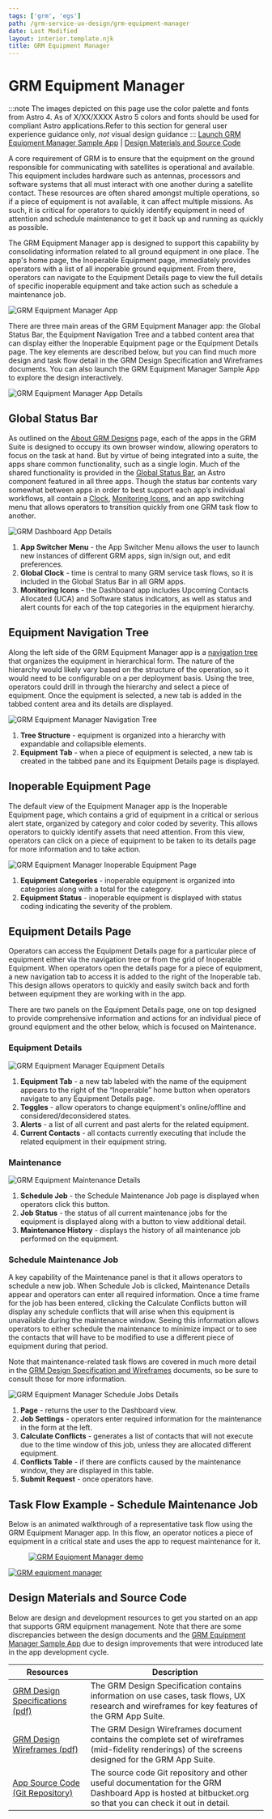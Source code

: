 ```yaml
---
tags: ['grm', 'egs']
path: /grm-service-ux-design/grm-equipment-manager
date: Last Modified
layout: interior.template.njk
title: GRM Equipment Manager
---
```


# GRM Equipment Manager
:::note
The images depicted on this page use the color palette and fonts from Astro 4. As of X/XX/XXXX Astro 5 colors and fonts should be used for compliant Astro applications.Refer to this section for general user experience guidance only, *not* visual design guidance
:::
[Launch GRM Equipment Manager Sample App](https://grm-equipment.astrouxds.com/) | [Design Materials and Source Code](#contentBottom)

A core requirement of GRM is to ensure that the equipment on the ground responsible for communicating with satellites is operational and available. This equipment includes hardware such as antennas, processors and software systems that all must interact with one another during a satellite contact. These resources are often shared amongst multiple operations, so if a piece of equipment is not available, it can affect multiple missions. As such, it is critical for operators to quickly identify equipment in need of attention and schedule maintenance to get it back up and running as quickly as possible.

The GRM Equipment Manager app is designed to support this capability by consolidating information related to all ground equipment in one place. The app's home page, the Inoperable Equipment page, immediately provides operators with a list of all inoperable ground equipment. From there, operators can navigate to the Equipment Details page to view the full details of specific inoperable equipment and take action such as schedule a maintenance job.

![GRM Equipment Manager App](/img/service-specific-ux-design/grm-equipment-manager-app.png)

There are three main areas of the GRM Equipment Manager app: the Global Status Bar, the Equipment Navigation Tree and a tabbed content area that can display either the Inoperable Equipment page or the Equipment Details page. The key elements are described below, but you can find much more design and task flow detail in the GRM Design Specification and Wireframes documents. You can also launch the GRM Equipment Manager Sample App to explore the design interactively.

![GRM Equipment Manager App Details](/img/service-specific-ux-design/grm-equipment-manager-app-details.png)

## Global Status Bar

As outlined on the [About GRM Designs](/grm-service-ux-design/about-the-grm-designs) page, each of the apps in the GRM Suite is designed to occupy its own browser window, allowing operators to focus on the task at hand. But by virtue of being integrated into a suite, the apps share common functionality, such as a single login. Much of the shared functionality is provided in the [Global Status Bar](/components/global-status-bar), an Astro component featured in all three apps. Though the status bar contents vary somewhat between apps in order to best support each app’s individual workflows, all contain a [Clock](/components/clock), [Monitoring Icons](/components/icons-and-symbols), and an app switching menu that allows operators to transition quickly from one GRM task flow to another.

![GRM Dashboard App Details](/img/service-specific-ux-design/grm-equipment-manager-global-status-bar-details.png)

1. **App Switcher Menu** - the App Switcher Menu allows the user to launch new instances of different GRM apps, sign in/sign out, and edit preferences.
2. **Global Clock** - time is central to many GRM service task flows, so it is included in the Global Status Bar in all GRM apps.
3. **Monitoring Icons** - the Dashboard app includes Upcoming Contacts Allocated (UCA) and Software status indicators, as well as status and alert counts for each of the top categories in the equipment hierarchy.

## Equipment Navigation Tree

Along the left side of the GRM Equipment Manager app is a [navigation tree](/components/tree) that organizes the equipment in hierarchical form. The nature of the hierarchy would likely vary based on the structure of the operation, so it would need to be configurable on a per deployment basis. Using the tree, operators could drill in through the hierarchy and select a piece of equipment. Once the equipment is selected, a new tab is added in the tabbed content area and its details are displayed.

![GRM Equipment Manager Navigation Tree](/img/service-specific-ux-design/grm-equipment-manager-nav-tree-details.png)

1. **Tree Structure** - equipment is organized into a hierarchy with expandable and collapsible elements.
2. **Equipment Tab** - when a piece of equipment is selected, a new tab is created in the tabbed pane and its Equipment Details page is displayed.

## Inoperable Equipment Page

The default view of the Equipment Manager app is the Inoperable Equipment page, which contains a grid of equipment in a critical or serious alert state, organized by category and color coded by severity. This allows operators to quickly identify assets that need attention. From this view, operators can click on a piece of equipment to be taken to its details page for more information and to take action.

![GRM Equipment Manager Inoperable Equipment Page](/img/service-specific-ux-design/grm-equipment-manager-inop-details.png)

1. **Equipment Categories** - inoperable equipment is organized into categories along with a total for the category.
2. **Equipment Status** - inoperable equipment is displayed with status coding indicating the severity of the problem.

## Equipment Details Page

Operators can access the Equipment Details page for a particular piece of equipment either via the navigation tree or from the grid of Inoperable Equipment. When operators open the details page for a piece of equipment, a new navigation tab to access it is added to the right of the Inoperable tab. This design allows operators to quickly and easily switch back and forth between equipment they are working with in the app.

There are two panels on the Equipment Details page, one on top designed to provide comprehensive information and actions for an individual piece of ground equipment and the other below, which is focused on Maintenance.

### Equipment Details

![GRM Equipment Manager Equipment Details](/img/service-specific-ux-design/grm-equipment-manager-equip-det-top-details.png)

1. **Equipment Tab** - a new tab labeled with the name of the equipment appears to the right of the “Inoperable” home button when operators navigate to any Equipment Details page.
2. **Toggles** - allow operators to change equipment's online/offline and considered/deconsidered states.
3. **Alerts** - a list of all current and past alerts for the related equipment.
4. **Current Contacts** - all contacts currently executing that include the related equipment in their equipment string.

### Maintenance

![GRM Equipment Maintenance Details](/img/service-specific-ux-design/grm-equipment-manager-equip-det-maint-details.png)

1. **Schedule Job** - the Schedule Maintenance Job page is displayed when operators click this button.
2. **Job Status** - the status of all current maintenance jobs for the equipment is displayed along with a button to view additional detail.
3. **Maintenance History** - displays the history of all maintenance job performed on the equipment.

### Schedule Maintenance Job

A key capability of the Maintenance panel is that it allows operators to schedule a new job. When Schedule Job is clicked, Maintenance Details appear and operators can enter all required information. Once a time frame for the job has been entered, clicking the Calculate Conflicts button will display any schedule conflicts that will arise when this equipment is unavailable during the maintenance window. Seeing this information allows operators to either schedule the maintenance to minimize impact or to see the contacts that will have to be modified to use a different piece of equipment during that period.

Note that maintenance-related task flows are covered in much more detail in the [GRM Design Specification and Wireframes](/grm-service-ux-design/grm-equipment-manager#contentBottom) documents, so be sure to consult those for more information.

![GRM Equipment Manager Schedule Jobs Details](/img/service-specific-ux-design/grm-equipment-manager-sched-maint-details.png)

1. **Page** - returns the user to the Dashboard view.
2. **Job Settings** - operators enter required information for the maintenance in the form at the left.
3. **Calculate Conflicts** - generates a list of contacts that will not execute due to the time window of this job, unless they are allocated different equipment.
4. **Conflicts Table** - if there are conflicts caused by the maintenance window, they are displayed in this table.
5. **Submit Request** - once operators have.

## Task Flow Example - Schedule Maintenance Job

Below is an animated walkthrough of a representative task flow using the GRM Equipment Manager app. In this flow, an operator notices a piece of equipment in a critical state and uses the app to request maintenance for it.

<div markdown="1">
	<figure>
		<a href="#demo" class="demo" name="close">
			<span class="icon-play"></span>
			<img src="/img/service-specific-ux-design/grm-equipment-manager-sched-job-placeholder.png"
			alt="GRM Equipment Manager demo" />
		</a>
	</figure>
	<a href="#close" class="lightbox" id="demo" markdown="1">
		<img src="/img/service-specific-ux-design/grm-equipment-manager-sched-job.gif" alt="GRM equipment manager" />
	</a>
</div>


## Design Materials and Source Code

Below are design and development resources to get you started on an app that supports GRM equipment management. Note that there are some discrepancies between the design documents and the [GRM Equipment Manager Sample App](https://grm-equipment.astrouxds.com/) due to design improvements that were introduced late in the app development cycle.

| Resources                                                                                                                                       | Description                                                                                                                                                |
| ----------------------------------------------------------------------------------------------------------------------------------------------- | ---------------------------------------------------------------------------------------------------------------------------------------------------------- |
| [GRM Design Specifications (pdf)](http://com.rocketcom.astrouxds.s3.amazonaws.com/attachments/cjx3r384i2gbihmqnxcwrq25d-grm-specifications.pdf) | The GRM Design Specification contains information on use cases, task flows, UX research and wireframes for key features of the GRM App Suite.              |
| [GRM Design Wireframes (pdf)](http://com.rocketcom.astrouxds.s3.amazonaws.com/attachments/cjtsx349t073s4iqnxbejjwg6-grm-wireframes.pdf)         | The GRM Design Wireframes document contains the complete set of wireframes (mid-fidelity renderings) of the screens designed for the GRM App Suite.        |
| [App Source Code (Git Repository)](https://bitbucket.org/rocketcom/grm-sample-apps-equipment/src/master/)                                       | The source code Git repository and other useful documentation for the GRM Dashboard App is hosted at bitbucket.org so that you can check it out in detail. |
